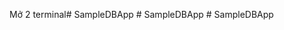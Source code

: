 Mở 2 terminal#   S a m p l e D B A p p  
 #   S a m p l e D B A p p  
 #   S a m p l e D B A p p  
 